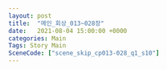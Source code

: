 ```yaml
---
layout: post
title:  "메인_회상_013~028장"
date:   2021-08-04 15:00:00 +0000
categories: Main
Tags: Story Main
SceneCode: ["scene_skip_cp013-028_q1_s10"]
---
```

